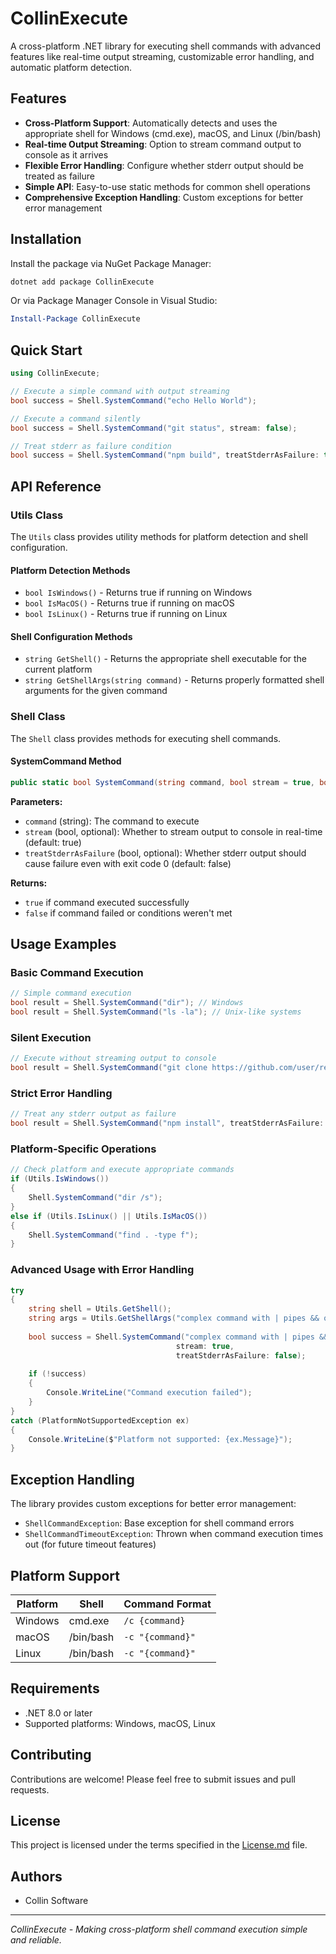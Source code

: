 # CollinExecute

A cross-platform .NET library for executing shell commands with advanced features like real-time output streaming, customizable error handling, and automatic platform detection.

## Features

- **Cross-Platform Support**: Automatically detects and uses the appropriate shell for Windows (cmd.exe), macOS, and Linux (/bin/bash)
- **Real-time Output Streaming**: Option to stream command output to console as it arrives
- **Flexible Error Handling**: Configure whether stderr output should be treated as failure
- **Simple API**: Easy-to-use static methods for common shell operations
- **Comprehensive Exception Handling**: Custom exceptions for better error management

## Installation

Install the package via NuGet Package Manager:

```bash
dotnet add package CollinExecute
```

Or via Package Manager Console in Visual Studio:

```powershell
Install-Package CollinExecute
```

## Quick Start

```csharp
using CollinExecute;

// Execute a simple command with output streaming
bool success = Shell.SystemCommand("echo Hello World");

// Execute a command silently
bool success = Shell.SystemCommand("git status", stream: false);

// Treat stderr as failure condition
bool success = Shell.SystemCommand("npm build", treatStderrAsFailure: true);
```

## API Reference

### Utils Class

The `Utils` class provides utility methods for platform detection and shell configuration.

#### Platform Detection Methods

- `bool IsWindows()` - Returns true if running on Windows
- `bool IsMacOS()` - Returns true if running on macOS  
- `bool IsLinux()` - Returns true if running on Linux

#### Shell Configuration Methods

- `string GetShell()` - Returns the appropriate shell executable for the current platform
- `string GetShellArgs(string command)` - Returns properly formatted shell arguments for the given command

### Shell Class

The `Shell` class provides methods for executing shell commands.

#### SystemCommand Method

```csharp
public static bool SystemCommand(string command, bool stream = true, bool treatStderrAsFailure = false)
```

**Parameters:**
- `command` (string): The command to execute
- `stream` (bool, optional): Whether to stream output to console in real-time (default: true)
- `treatStderrAsFailure` (bool, optional): Whether stderr output should cause failure even with exit code 0 (default: false)

**Returns:**
- `true` if command executed successfully
- `false` if command failed or conditions weren't met

## Usage Examples

### Basic Command Execution

```csharp
// Simple command execution
bool result = Shell.SystemCommand("dir"); // Windows
bool result = Shell.SystemCommand("ls -la"); // Unix-like systems
```

### Silent Execution

```csharp
// Execute without streaming output to console
bool result = Shell.SystemCommand("git clone https://github.com/user/repo.git", stream: false);
```

### Strict Error Handling

```csharp
// Treat any stderr output as failure
bool result = Shell.SystemCommand("npm install", treatStderrAsFailure: true);
```

### Platform-Specific Operations

```csharp
// Check platform and execute appropriate commands
if (Utils.IsWindows())
{
    Shell.SystemCommand("dir /s");
}
else if (Utils.IsLinux() || Utils.IsMacOS())
{
    Shell.SystemCommand("find . -type f");
}
```

### Advanced Usage with Error Handling

```csharp
try
{
    string shell = Utils.GetShell();
    string args = Utils.GetShellArgs("complex command with | pipes && operators");
    
    bool success = Shell.SystemCommand("complex command with | pipes && operators", 
                                     stream: true, 
                                     treatStderrAsFailure: false);
    
    if (!success)
    {
        Console.WriteLine("Command execution failed");
    }
}
catch (PlatformNotSupportedException ex)
{
    Console.WriteLine($"Platform not supported: {ex.Message}");
}
```

## Exception Handling

The library provides custom exceptions for better error management:

- `ShellCommandException`: Base exception for shell command errors
- `ShellCommandTimeoutException`: Thrown when command execution times out (for future timeout features)

## Platform Support

| Platform | Shell | Command Format |
|----------|-------|----------------|
| Windows  | cmd.exe | `/c {command}` |
| macOS    | /bin/bash | `-c "{command}"` |
| Linux    | /bin/bash | `-c "{command}"` |

## Requirements

- .NET 8.0 or later
- Supported platforms: Windows, macOS, Linux

## Contributing

Contributions are welcome! Please feel free to submit issues and pull requests.

## License

This project is licensed under the terms specified in the [License.md](License.md) file.

## Authors

- Collin Software

---

*CollinExecute - Making cross-platform shell command execution simple and reliable.*